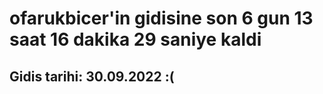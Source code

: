 # ofarukbicer'in gidisine son 6 gun 13 saat 16 dakika 29 saniye kaldi

## Gidis tarihi: 30.09.2022 :(